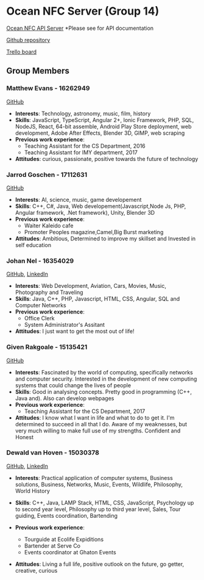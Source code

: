 # Ocean NFC Server (Group 14)

<a href="https://oceannfc.herokuapp.com/" target="_blank">Ocean NFC API Server</a> *Please see for API documentation

<a href="https://github.com/ocean-nfc/ocean-nfc-server" target="_blank">Github repository</a>

<a href="https://trello.com/b/DyWaguQT/ocean-nfc" target="_blank">Trello board</a>

## Group Members

### Matthew Evans - 16262949
<a href="https://github.com/EvansMatthew97" target="_blank">GitHub</a>
- __Interests__: Technology, astronomy, music, film, history
- __Skills__: JavaScript, TypeScript, Angular 2+, Ionic Framework, PHP, SQL, NodeJS, React, 64-bit assemble, Android Play Store deployment, web development, Adobe After Effects, Blender 3D, GIMP, web scraping
- __Previous work experience__:
  - Teaching Assistant for the CS Department, 2016
  - Teaching Assistant for IMY department, 2017
- __Attitudes__: curious, passionate, positive towards the future of technology

### Jarrod Goschen - 17112631
<a href="https://github.com/wolwe1" target="_blank">GitHub</a>
- __Interests__: AI, science, music, game developement
- __Skills__: C++, C#, Java, Web developement(Javascript,Node Js, PHP, Angular framework, .Net framework), Unity, Blender 3D
- __Previous work experience__:
  - Waiter Kaleido cafe
  - Promoter Peoples magazine,Camel,Big Burst marketing
- __Attitudes__: Ambitious, Determined to improve my skillset and Invested in self education


### Johan Nel	- 16354029
<a href="https://github.com/Jtfnel" target="_blank">GitHub</a>, <a href="https://www.linkedin.com/in/johantfnel/" target="_blank">LinkedIn</a>
- __Interests__: Web Development, Aviation, Cars, Movies, Music, Photography and Traveling
- __Skills__: Java, C++, PHP, Javascript, HTML, CSS, Angular, SQL and Computer Networks
- __Previous work experience__:
  - Office Clerk
  - System Administrator&#39;s Assitant
- __Attitudes__: I just want to get the most out of life!

### Given Rakgoale - 15135421
<a href="https://github.com/Given-Rakgoale" target="_blank">GitHub</a>
- __Interests__: Fascinated by the world of computing, specifically networks and computer security. Interested in the development of new computing systems that could change the lives of people
- __Skills__: Good in analysing concepts. Pretty good in programming (C++, Java and). Also can develop webpages
- __Previous work experience__:
  - Teaching Assistant for the CS Department, 2017
- __Attitudes__:  I know what I want in life and what to do to get it. I&#39;m determined to succeed in all that I do. Aware of my weaknesses, but very much willing to make full use of my strengths. Confident and Honest

### Dewald van Hoven - 15030378
<a href="https://github.com/u15030378" target="_blank">GitHub</a>, <a href="https://www.linkedin.com/in/dewald-van-hoven-6a8921130/" target="_blank">LinkedIn</a>
- __Interests__: Practical application of computer systems,  Business solutions, Business, Networks, Music, Events, Wildlife, Philosophy, World History

- __Skills__: C++, Java, LAMP Stack, HTML, CSS, JavaScript, Psychology up to second year level, Philosophy up to third year level, Sales, Tour guiding, Events coordination, Bartending

- __Previous work experience__: 
    - Tourguide at Ecolife Expiditions
    - Bartender at Serve Co
    - Events coordinator at Ghaton Events
    
- __Attitudes__: Living a full life, positive outlook on the future, go getter, creative, curious
